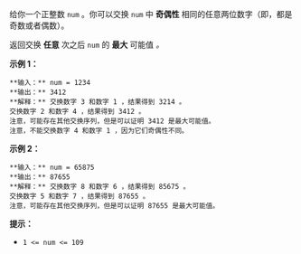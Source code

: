 给你一个正整数 `num` 。你可以交换 `num` 中 **奇偶性** 相同的任意两位数字（即，都是奇数或者偶数）。

返回交换 **任意** 次之后 `num` 的 **最大** 可能值 _。_



**示例 1：**

    
    
    **输入：** num = 1234
    **输出：** 3412
    **解释：** 交换数字 3 和数字 1 ，结果得到 3214 。
    交换数字 2 和数字 4 ，结果得到 3412 。
    注意，可能存在其他交换序列，但是可以证明 3412 是最大可能值。
    注意，不能交换数字 4 和数字 1 ，因为它们奇偶性不同。
    

**示例 2：**

    
    
    **输入：** num = 65875
    **输出：** 87655
    **解释：** 交换数字 8 和数字 6 ，结果得到 85675 。
    交换数字 5 和数字 7 ，结果得到 87655 。
    注意，可能存在其他交换序列，但是可以证明 87655 是最大可能值。
    



**提示：**

  * `1 <= num <= 109`


